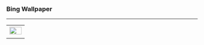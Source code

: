 <h3>Bing Wallpaper</h3>
<hr/>
<table><tr><th colspan="3"><img src="https://www.bing.com/th?id=OHR.FranconianWineCellar_EN-US3287515626_1920x1080.jpg&amp;rf=LaDigue_1920x1080.jpg&amp;pid=hp" width="100%"/></th></tr>
<tr><td></td><td></td><td></td></tr></table>
